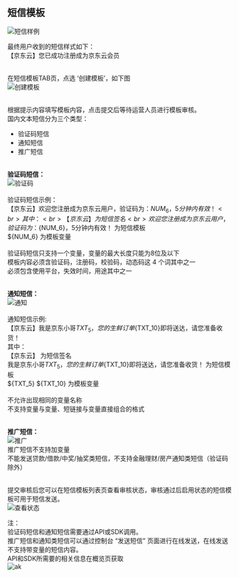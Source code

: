 ## 短信模板<br>  

![短信样例](../../../../image/Text-Message/dx-014.png)<br>

最终用户收到的短信样式如下：<br>
【京东云】您已成功注册成为京东云会员<br><br>

在短信模板TAB页，点选 ‘创建模板’，如下图<br>
![创建模板](../../../../image/Text-Message/dx-015.png)<br><br>

根据提示内容填写模板内容，点击提交后等待运营人员进行模板审核。<br>
国内文本短信分为三个类型：<br>
* 验证码短信<br>
* 通知短信<br>
* 推广短信<br><br>

**验证码短信：** <br>
![验证码](../../../../image/Text-Message/dx-016a.png) <br><br>
验证码短信示例：<br>
【京东云】欢迎您注册成为京东云用户，验证码为：${NUM_6}，5分钟内有效！<br>
其中：<br>
【京东云】 为短信签名 <br>
欢迎您注册成为京东云用户，验证码为：${NUM_6}，5分钟内有效！ 为短信模板 <br>
${NUM_6} 为模板变量 <br><br>
验证码短信只支持一个变量，变量的最大长度只能为8位及以下<br>
模板内容必须含验证码，注册码，校验码，动态码这 4 个词其中之一<br>
必须包含使用平台，失效时间，用途其中之一<br><br>

**通知短信：**<br>
![通知](../../../../image/Text-Message/dx-016b.png)<br><br>
通知短信示例:<br>
【京东云】我是京东小哥${TXT_5}，您的生鲜订单${TXT_10}即将送达，请您准备收货！<br>
其中：<br>
【京东云】 为短信签名<br>
我是京东小哥${TXT_5}，您的生鲜订单${TXT_10}即将送达，请您准备收货！  为短信模板<br>
${TXT_5} ${TXT_10} 为模板变量<br><br>
不允许出现相同的变量名称<br>
不支持变量与变量、短链接与变量直接组合的格式<br><br>

**推广短信：**<br>
![推广](../../../../image/Text-Message/dx-016c.png)<br>
推广短信不支持加变量<br>
不能发送贷款/借款/中奖/抽奖类短信，不支持金融理财/房产通知类短信（验证码除外）<br><br>

提交审核后您可以在短信模板列表页查看审核状态，审核通过后启用状态的短信模板可用于短信发送。<br>
![查看状态](../../../../image/Text-Message/dx-017.png)<br>

注：<br>
验证码短信和通知短信需要通过API或SDK调用。<br>
推广短信和通知类短信可以通过控制台 “发送短信” 页面进行在线发送，在线发送不支持带变量的短信内容。<br>
API和SDK所需要的相关信息在概览页获取<br>
![ak](../../../../image/Text-Message/dx-017a.png)<br>
